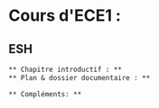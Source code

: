 # Cours d'ECE1 :
## ESH
``` markdown
** Chapitre introductif : **
** Plan & dossier documentaire : **

** Compléments: **
```
